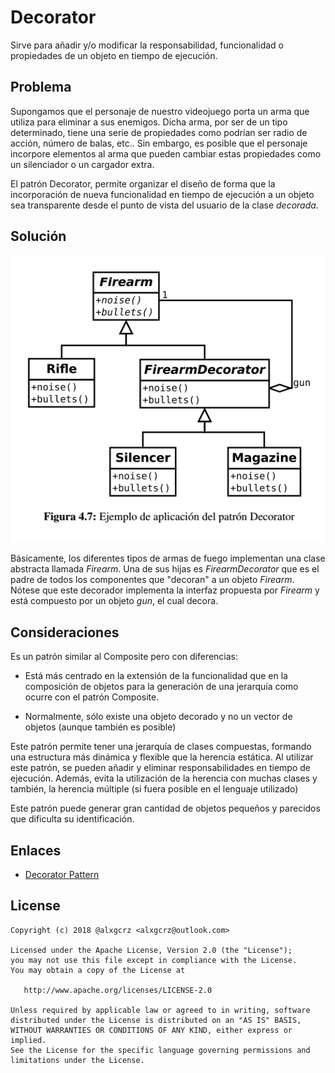 # Decorator

Sirve para añadir y/o modificar la responsabilidad, funcionalidad o propiedades de un objeto en tiempo de ejecución.


## Problema

Supongamos que el personaje de nuestro videojuego porta un arma que utiliza para eliminar a sus enemigos. Dicha arma,
por ser de un tipo determinado, tiene una serie de propiedades como podrían ser radio de acción, número de balas, etc..
Sin embargo, es posible que el personaje incorpore elementos al arma que pueden cambiar estas propiedades como un silenciador
o un cargador extra.

El patrón Decorator, permite organizar el diseño de forma que la incorporación de nueva funcionalidad en tiempo de 
ejecución a un objeto sea transparente desde el punto de vista del usuario de la clase *decorada*.


## Solución

![Decorator](example/imgs/Decorator.png)

Básicamente, los diferentes tipos de armas de fuego implementan una clase abstracta llamada *Firearm*. Una de sus hijas
es *FirearmDecorator* que es el padre de todos los componentes que "decoran" a un objeto *Firearm*. Nótese que este 
decorador implementa la interfaz propuesta por *Firearm* y está compuesto por un objeto *gun*, el cual decora.


## Consideraciones

Es un patrón similar al Composite pero con diferencias:

*  Está más centrado en la extensión de la funcionalidad que en la composición de objetos para la generación de una 
jerarquía como ocurre con el patrón Composite.

*  Normalmente, sólo existe una objeto decorado y no un vector de objetos (aunque también es posible)

Este patrón permite tener una jerarquía de clases compuestas, formando una estructura más dinámica y flexible 
que la herencia estática. Al utilizar este patrón, se pueden añadir y eliminar responsabilidades en tiempo de ejecución.
Además, evita la utilización de la herencia con muchas clases y también, la herencia múltiple (si fuera posible en el lenguaje utilizado)

Este patrón puede generar gran cantidad de objetos pequeños y parecidos que dificulta su identificación. 


## Enlaces
* [Decorator Pattern](https://es.wikipedia.org/wiki/Decorator_%28patr%C3%B3n_de_dise%C3%B1o%29)


License
-------
    Copyright (c) 2018 @alxgcrz <alxgcrz@outlook.com>
    
    Licensed under the Apache License, Version 2.0 (the "License");
    you may not use this file except in compliance with the License.
    You may obtain a copy of the License at
    
       http://www.apache.org/licenses/LICENSE-2.0
    
    Unless required by applicable law or agreed to in writing, software
    distributed under the License is distributed on an "AS IS" BASIS,
    WITHOUT WARRANTIES OR CONDITIONS OF ANY KIND, either express or implied.
    See the License for the specific language governing permissions and
    limitations under the License.
